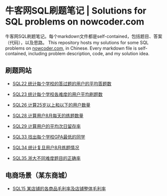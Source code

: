 # 牛客网SQL刷题笔记 | Solutions for SQL problems on nowcoder.com

牛客网SQL刷题笔记。每个markdown文件都是self-contained，包括题目、答案（代码），以及思路。
This repository hosts my solutions for some SQL problems on [nowcoder.com](https://www.nowcoder.com/), in Chinese. Every markdown file is self-contained, including problem description, code, and my solution idea.

## 刷题网站
- [SQL22 统计每个学校的答过题的用户的平均答题数](/SQL22-统计每个学校的答过题的用户的平均答题数.md)

- [SQL23 统计每个学校各难度的用户平均刷题数](/SQL23-统计每个学校各难度的用户平均刷题数.md)

- [SQL26 计算25岁以上和以下的用户数量](/SQL26-计算25岁以上和以下的用户数量.md)

- [SQL28 计算用户8月每天的练题数量](/SQL28-计算用户8月每天的练题数量.md)

- [SQL29 计算用户的平均次日留存率](/SQL29-计算用户的平均次日留存率.md)

- [SQL33 找出每个学校GPA最低的同学](/SQL33-找出每个学校GPA最低的同学.md)

- [SQL34 统计复旦用户8月练题情况](/SQL34-统计复旦用户8月练题情况.md)

- [SQL35 浙大不同难度题目的正确率](/SQL35-浙大不同难度题目的正确率.md)

## 电商场景（某东商城）

- [SQL15 某店铺的各商品毛利率及店铺整体毛利率](/SQL15-某店铺的各商品毛利率及店铺整体毛利率.md)